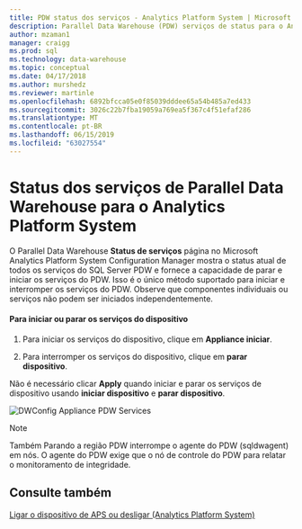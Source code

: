 ```yaml
---
title: PDW status dos serviços - Analytics Platform System | Microsoft Docs
description: Parallel Data Warehouse (PDW) serviços de status para o Analytics Platform System.
author: mzaman1
manager: craigg
ms.prod: sql
ms.technology: data-warehouse
ms.topic: conceptual
ms.date: 04/17/2018
ms.author: murshedz
ms.reviewer: martinle
ms.openlocfilehash: 6892bfcca05e0f85039dddee65a54b485a7ed433
ms.sourcegitcommit: 3026c22b7fba19059a769ea5f367c4f51efaf286
ms.translationtype: MT
ms.contentlocale: pt-BR
ms.lasthandoff: 06/15/2019
ms.locfileid: "63027554"
---
```

# <a name="parallel-data-warehouse-services-status-for-analytics-platform-system"></a>Status dos serviços de Parallel Data Warehouse para o Analytics Platform System
O Parallel Data Warehouse **Status de serviços** página no Microsoft Analytics Platform System Configuration Manager mostra o status atual de todos os serviços do SQL Server PDW e fornece a capacidade de parar e iniciar os serviços do PDW. Isso é o único método suportado para iniciar e interromper os serviços do PDW. Observe que componentes individuais ou serviços não podem ser iniciados independentemente.  
  
#### <a name="to-start-or-stop-the-appliance-services"></a>Para iniciar ou parar os serviços do dispositivo  
  
1.  Para iniciar os serviços do dispositivo, clique em **Appliance iniciar**.  
  
2.  Para interromper os serviços do dispositivo, clique em **parar dispositivo**.  
  
Não é necessário clicar **Apply** quando iniciar e parar os serviços de dispositivo usando **iniciar dispositivo** e **parar dispositivo**.  
  
![DWConfig Appliance PDW Services](./media/pdw-services-status/SQL_Server_PDW_DWConfig_ApplPDWServices.png "SQL_Server_PDW_DWConfig_ApplPDWServices")  
  
> [!NOTE]  
> Também Parando a região PDW interrompe o agente do PDW (sqldwagent) em nós. O agente do PDW exige que o nó de controle do PDW para relatar o monitoramento de integridade.  
  
## <a name="see-also"></a>Consulte também  
[Ligar o dispositivo de APS ou desligar &#40;Analytics Platform System&#41;](power-the-aps-appliance-on-or-off.md)  
  
